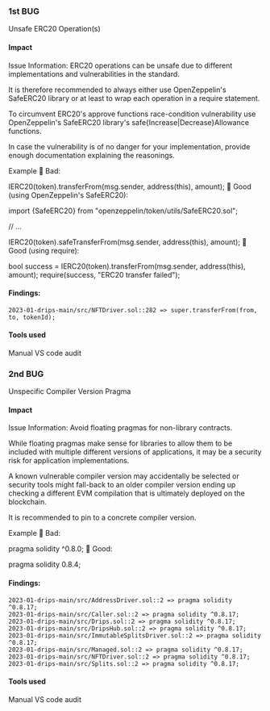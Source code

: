 ### 1st BUG
Unsafe ERC20 Operation(s)

#### Impact
Issue Information: 
ERC20 operations can be unsafe due to different implementations and vulnerabilities in the standard.

It is therefore recommended to always either use OpenZeppelin's SafeERC20 library or at least to wrap each operation in a require statement.

To circumvent ERC20's approve functions race-condition vulnerability use OpenZeppelin's SafeERC20 library's safe{Increase|Decrease}Allowance functions.

In case the vulnerability is of no danger for your implementation, provide enough documentation explaining the reasonings.

Example
🤦 Bad:

IERC20(token).transferFrom(msg.sender, address(this), amount);
🚀 Good (using OpenZeppelin's SafeERC20):

import {SafeERC20} from "openzeppelin/token/utils/SafeERC20.sol";

// ...

IERC20(token).safeTransferFrom(msg.sender, address(this), amount);
🚀 Good (using require):

bool success = IERC20(token).transferFrom(msg.sender, address(this), amount);
require(success, "ERC20 transfer failed");

#### Findings:
```
2023-01-drips-main/src/NFTDriver.sol::282 => super.transferFrom(from, to, tokenId);
```
#### Tools used
Manual VS code audit

### 2nd BUG
Unspecific Compiler Version Pragma

#### Impact
Issue Information: 
Avoid floating pragmas for non-library contracts.

While floating pragmas make sense for libraries to allow them to be included with multiple different versions of applications, it may be a security risk for application implementations.

A known vulnerable compiler version may accidentally be selected or security tools might fall-back to an older compiler version ending up checking a different EVM compilation that is ultimately deployed on the blockchain.

It is recommended to pin to a concrete compiler version.

Example
🤦 Bad:

pragma solidity ^0.8.0;
🚀 Good:

pragma solidity 0.8.4;

#### Findings:
```
2023-01-drips-main/src/AddressDriver.sol::2 => pragma solidity ^0.8.17;
2023-01-drips-main/src/Caller.sol::2 => pragma solidity ^0.8.17;
2023-01-drips-main/src/Drips.sol::2 => pragma solidity ^0.8.17;
2023-01-drips-main/src/DripsHub.sol::2 => pragma solidity ^0.8.17;
2023-01-drips-main/src/ImmutableSplitsDriver.sol::2 => pragma solidity ^0.8.17;
2023-01-drips-main/src/Managed.sol::2 => pragma solidity ^0.8.17;
2023-01-drips-main/src/NFTDriver.sol::2 => pragma solidity ^0.8.17;
2023-01-drips-main/src/Splits.sol::2 => pragma solidity ^0.8.17;
```
#### Tools used
Manual VS code audit